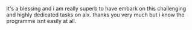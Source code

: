 It's a blessing and i am really superb to have embark on this challenging and highly dedicated tasks on alx. thanks you very much but i know the programme isnt easily at all.
